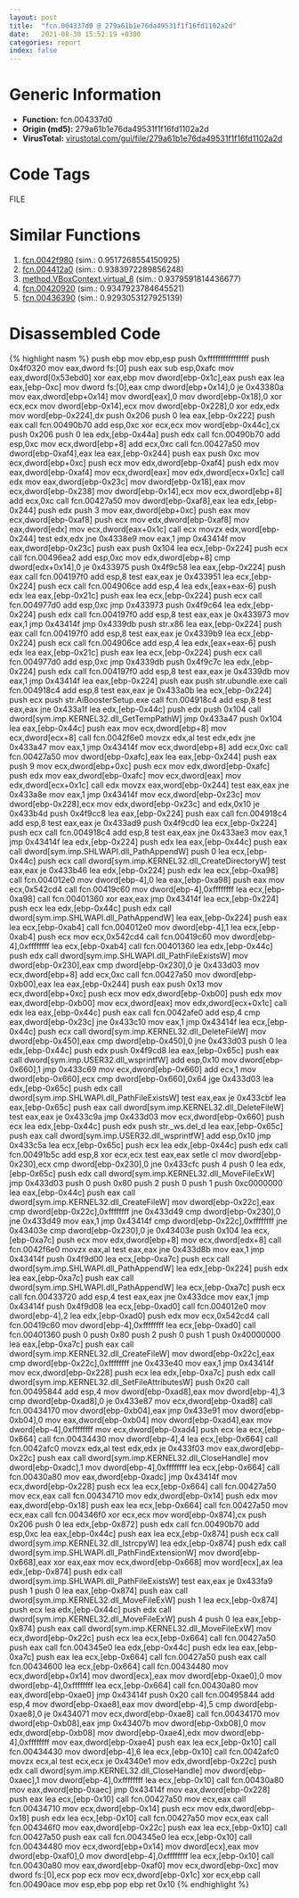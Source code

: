```yaml
---
layout: post
title:  "fcn.004337d0 @ 279a61b1e76da49531f1f16fd1102a2d"
date:   2021-08-30 15:52:19 +0300
categories: report
index: false
---
```


# Generic Information
- **Function:** fcn.004337d0
- **Origin (md5):** 279a61b1e76da49531f1f16fd1102a2d
- **VirusTotal:** [virustotal.com/gui/file/279a61b1e76da49531f1f16fd1102a2d][virustotal_ref]

# Code Tags
<span class="tag" id="FILE">FILE</span>


# Similar Functions

1. [fcn.0042f980][similar_1_ref] (sim.: 0.9517268554150925)
2. [fcn.004412a0][similar_2_ref] (sim.: 0.9383972289856248)
3. [method.VBoxContext.virtual\_8][similar_3_ref] (sim.: 0.9379591814436677)
4. [fcn.00420920][similar_4_ref] (sim.: 0.9347923784645521)
5. [fcn.00436390][similar_5_ref] (sim.: 0.9293053127925139)


# Disassembled Code

{% highlight nasm %}
push ebp
mov ebp,esp
push 0xffffffffffffffff
push 0x4f0320
mov eax,dword fs:[0]
push eax
sub esp,0xafc
mov eax,dword[0x53ebd0]
xor eax,ebp
mov dword[ebp-0x1c],eax
push eax
lea eax,[ebp-0xc]
mov dword fs:[0],eax
cmp dword[ebp+0x14],0
je 0x43380a
mov eax,dword[ebp+0x14]
mov dword[eax],0
mov dword[ebp-0x18],0
xor ecx,ecx
mov dword[ebp-0x14],ecx
mov dword[ebp-0x228],0
xor edx,edx
mov word[ebp-0x224],dx
push 0x206
push 0
lea eax,[ebp-0x222]
push eax
call fcn.00490b70
add esp,0xc
xor ecx,ecx
mov word[ebp-0x44c],cx
push 0x206
push 0
lea edx,[ebp-0x44a]
push edx
call fcn.00490b70
add esp,0xc
mov ecx,dword[ebp+8]
add ecx,0xc
call fcn.00427a50
mov dword[ebp-0xaf4],eax
lea eax,[ebp-0x244]
push eax
push 0xc
mov ecx,dword[ebp+0xc]
push ecx
mov edx,dword[ebp-0xaf4]
push edx
mov eax,dword[ebp-0xaf4]
mov ecx,dword[eax]
mov edx,dword[ecx+0x1c]
call edx
mov eax,dword[ebp-0x23c]
mov dword[ebp-0x18],eax
mov ecx,dword[ebp-0x238]
mov dword[ebp-0x14],ecx
mov ecx,dword[ebp+8]
add ecx,0xc
call fcn.00427a50
mov dword[ebp-0xaf8],eax
lea edx,[ebp-0x244]
push edx
push 3
mov eax,dword[ebp+0xc]
push eax
mov ecx,dword[ebp-0xaf8]
push ecx
mov edx,dword[ebp-0xaf8]
mov eax,dword[edx]
mov ecx,dword[eax+0x1c]
call ecx
movzx edx,word[ebp-0x244]
test edx,edx
jne 0x4338e9
mov eax,1
jmp 0x43414f
mov eax,dword[ebp-0x23c]
push eax
push 0x104
lea ecx,[ebp-0x224]
push ecx
call fcn.00496ea2
add esp,0xc
mov edx,dword[ebp+8]
cmp dword[edx+0x14],0
je 0x433975
push 0x4f9c58
lea eax,[ebp-0x224]
push eax
call fcn.004197f0
add esp,8
test eax,eax
je 0x433951
lea ecx,[ebp-0x224]
push ecx
call fcn.004906ce
add esp,4
lea edx,[eax+eax-6]
push edx
lea eax,[ebp-0x21c]
push eax
lea ecx,[ebp-0x224]
push ecx
call fcn.004977d0
add esp,0xc
jmp 0x433973
push 0x4f9c64
lea edx,[ebp-0x224]
push edx
call fcn.004197f0
add esp,8
test eax,eax
je 0x433973
mov eax,1
jmp 0x43414f
jmp 0x4339db
push str.x86
lea eax,[ebp-0x224]
push eax
call fcn.004197f0
add esp,8
test eax,eax
je 0x4339b9
lea ecx,[ebp-0x224]
push ecx
call fcn.004906ce
add esp,4
lea edx,[eax+eax-6]
push edx
lea eax,[ebp-0x21c]
push eax
lea ecx,[ebp-0x224]
push ecx
call fcn.004977d0
add esp,0xc
jmp 0x4339db
push 0x4f9c7c
lea edx,[ebp-0x224]
push edx
call fcn.004197f0
add esp,8
test eax,eax
je 0x4339db
mov eax,1
jmp 0x43414f
lea eax,[ebp-0x224]
push eax
push str.ubundle.exe
call fcn.004918c4
add esp,8
test eax,eax
je 0x433a0b
lea ecx,[ebp-0x224]
push ecx
push str.AiBoosterSetup.exe
call fcn.004918c4
add esp,8
test eax,eax
jne 0x433a1f
lea edx,[ebp-0x44c]
push edx
push 0x104
call dword[sym.imp.KERNEL32.dll_GetTempPathW]
jmp 0x433a47
push 0x104
lea eax,[ebp-0x44c]
push eax
mov ecx,dword[ebp+8]
mov ecx,dword[ecx+8]
call fcn.0042f6e0
movzx edx,al
test edx,edx
jne 0x433a47
mov eax,1
jmp 0x43414f
mov ecx,dword[ebp+8]
add ecx,0xc
call fcn.00427a50
mov dword[ebp-0xafc],eax
lea eax,[ebp-0x244]
push eax
push 9
mov ecx,dword[ebp+0xc]
push ecx
mov edx,dword[ebp-0xafc]
push edx
mov eax,dword[ebp-0xafc]
mov ecx,dword[eax]
mov edx,dword[ecx+0x1c]
call edx
movzx eax,word[ebp-0x244]
test eax,eax
jne 0x433a8e
mov eax,1
jmp 0x43414f
mov ecx,dword[ebp-0x23c]
mov dword[ebp-0x228],ecx
mov edx,dword[ebp-0x23c]
and edx,0x10
je 0x433b4d
push 0x4f9cc8
lea eax,[ebp-0x224]
push eax
call fcn.004918c4
add esp,8
test eax,eax
je 0x433ad9
push 0x4f9cd0
lea ecx,[ebp-0x224]
push ecx
call fcn.004918c4
add esp,8
test eax,eax
jne 0x433ae3
mov eax,1
jmp 0x43414f
lea edx,[ebp-0x224]
push edx
lea eax,[ebp-0x44c]
push eax
call dword[sym.imp.SHLWAPI.dll_PathAppendW]
push 0
lea ecx,[ebp-0x44c]
push ecx
call dword[sym.imp.KERNEL32.dll_CreateDirectoryW]
test eax,eax
je 0x433b46
lea edx,[ebp-0x224]
push edx
lea ecx,[ebp-0xa98]
call fcn.004012e0
mov dword[ebp-4],0
lea eax,[ebp-0xa98]
push eax
mov ecx,0x542cd4
call fcn.00419c60
mov dword[ebp-4],0xffffffff
lea ecx,[ebp-0xa98]
call fcn.00401360
xor eax,eax
jmp 0x43414f
lea ecx,[ebp-0x224]
push ecx
lea edx,[ebp-0x44c]
push edx
call dword[sym.imp.SHLWAPI.dll_PathAppendW]
lea eax,[ebp-0x224]
push eax
lea ecx,[ebp-0xab4]
call fcn.004012e0
mov dword[ebp-4],1
lea ecx,[ebp-0xab4]
push ecx
mov ecx,0x542cd4
call fcn.00419c60
mov dword[ebp-4],0xffffffff
lea ecx,[ebp-0xab4]
call fcn.00401360
lea edx,[ebp-0x44c]
push edx
call dword[sym.imp.SHLWAPI.dll_PathFileExistsW]
mov dword[ebp-0x230],eax
cmp dword[ebp-0x230],0
je 0x433d03
mov ecx,dword[ebp+8]
add ecx,0xc
call fcn.00427a50
mov dword[ebp-0xb00],eax
lea eax,[ebp-0x244]
push eax
push 0x13
mov ecx,dword[ebp+0xc]
push ecx
mov edx,dword[ebp-0xb00]
push edx
mov eax,dword[ebp-0xb00]
mov ecx,dword[eax]
mov edx,dword[ecx+0x1c]
call edx
lea eax,[ebp-0x44c]
push eax
call fcn.0042afe0
add esp,4
cmp eax,dword[ebp-0x23c]
jne 0x433c10
mov eax,1
jmp 0x43414f
lea ecx,[ebp-0x44c]
push ecx
call dword[sym.imp.KERNEL32.dll_DeleteFileW]
mov dword[ebp-0x450],eax
cmp dword[ebp-0x450],0
jne 0x433d03
push 0
lea edx,[ebp-0x44c]
push edx
push 0x4f9cd8
lea eax,[ebp-0x65c]
push eax
call dword[sym.imp.USER32.dll_wsprintfW]
add esp,0x10
mov dword[ebp-0x660],1
jmp 0x433c69
mov ecx,dword[ebp-0x660]
add ecx,1
mov dword[ebp-0x660],ecx
cmp dword[ebp-0x660],0x64
jge 0x433d03
lea edx,[ebp-0x65c]
push edx
call dword[sym.imp.SHLWAPI.dll_PathFileExistsW]
test eax,eax
je 0x433cbf
lea eax,[ebp-0x65c]
push eax
call dword[sym.imp.KERNEL32.dll_DeleteFileW]
test eax,eax
je 0x433c9a
jmp 0x433d03
mov ecx,dword[ebp-0x660]
push ecx
lea edx,[ebp-0x44c]
push edx
push str._ws.del_d
lea eax,[ebp-0x65c]
push eax
call dword[sym.imp.USER32.dll_wsprintfW]
add esp,0x10
jmp 0x433c5a
lea ecx,[ebp-0x65c]
push ecx
lea edx,[ebp-0x44c]
push edx
call fcn.00491b5c
add esp,8
xor ecx,ecx
test eax,eax
setle cl
mov dword[ebp-0x230],ecx
cmp dword[ebp-0x230],0
jne 0x433cfc
push 4
push 0
lea edx,[ebp-0x65c]
push edx
call dword[sym.imp.KERNEL32.dll_MoveFileExW]
jmp 0x433d03
push 0
push 0x80
push 2
push 0
push 1
push 0xc0000000
lea eax,[ebp-0x44c]
push eax
call dword[sym.imp.KERNEL32.dll_CreateFileW]
mov dword[ebp-0x22c],eax
cmp dword[ebp-0x22c],0xffffffff
jne 0x433d49
cmp dword[ebp-0x230],0
jne 0x433d49
mov eax,1
jmp 0x43414f
cmp dword[ebp-0x22c],0xffffffff
jne 0x43403e
cmp dword[ebp-0x230],0
je 0x43403e
push 0x104
lea ecx,[ebp-0xa7c]
push ecx
mov edx,dword[ebp+8]
mov ecx,dword[edx+8]
call fcn.0042f6e0
movzx eax,al
test eax,eax
jne 0x433d8b
mov eax,1
jmp 0x43414f
push 0x4f9d00
lea ecx,[ebp-0xa7c]
push ecx
call dword[sym.imp.SHLWAPI.dll_PathAppendW]
lea edx,[ebp-0x224]
push edx
lea eax,[ebp-0xa7c]
push eax
call dword[sym.imp.SHLWAPI.dll_PathAppendW]
lea ecx,[ebp-0xa7c]
push ecx
call fcn.00433720
add esp,4
test eax,eax
jne 0x433dce
mov eax,1
jmp 0x43414f
push 0x4f9d08
lea ecx,[ebp-0xad0]
call fcn.004012e0
mov dword[ebp-4],2
lea edx,[ebp-0xad0]
push edx
mov ecx,0x542cd4
call fcn.00419c60
mov dword[ebp-4],0xffffffff
lea ecx,[ebp-0xad0]
call fcn.00401360
push 0
push 0x80
push 2
push 0
push 1
push 0x40000000
lea eax,[ebp-0xa7c]
push eax
call dword[sym.imp.KERNEL32.dll_CreateFileW]
mov dword[ebp-0x22c],eax
cmp dword[ebp-0x22c],0xffffffff
jne 0x433e40
mov eax,1
jmp 0x43414f
mov ecx,dword[ebp-0x228]
push ecx
lea edx,[ebp-0xa7c]
push edx
call dword[sym.imp.KERNEL32.dll_SetFileAttributesW]
push 0x20
call fcn.00495844
add esp,4
mov dword[ebp-0xad8],eax
mov dword[ebp-4],3
cmp dword[ebp-0xad8],0
je 0x433e87
mov ecx,dword[ebp-0xad8]
call fcn.00434170
mov dword[ebp-0xb04],eax
jmp 0x433e91
mov dword[ebp-0xb04],0
mov eax,dword[ebp-0xb04]
mov dword[ebp-0xad4],eax
mov dword[ebp-4],0xffffffff
mov ecx,dword[ebp-0xad4]
push ecx
lea ecx,[ebp-0x664]
call fcn.00434430
mov dword[ebp-4],4
lea ecx,[ebp-0x664]
call fcn.0042afc0
movzx edx,al
test edx,edx
je 0x433f03
mov eax,dword[ebp-0x22c]
push eax
call dword[sym.imp.KERNEL32.dll_CloseHandle]
mov dword[ebp-0xadc],1
mov dword[ebp-4],0xffffffff
lea ecx,[ebp-0x664]
call fcn.00430a80
mov eax,dword[ebp-0xadc]
jmp 0x43414f
mov ecx,dword[ebp-0x228]
push ecx
lea ecx,[ebp-0x664]
call fcn.00427a50
mov ecx,eax
call fcn.00434710
mov edx,dword[ebp-0x14]
push edx
mov eax,dword[ebp-0x18]
push eax
lea ecx,[ebp-0x664]
call fcn.00427a50
mov ecx,eax
call fcn.004346f0
xor ecx,ecx
mov word[ebp-0x874],cx
push 0x206
push 0
lea edx,[ebp-0x872]
push edx
call fcn.00490b70
add esp,0xc
lea eax,[ebp-0x44c]
push eax
lea ecx,[ebp-0x874]
push ecx
call dword[sym.imp.KERNEL32.dll_lstrcpyW]
lea edx,[ebp-0x874]
push edx
call dword[sym.imp.SHLWAPI.dll_PathFindExtensionW]
mov dword[ebp-0x668],eax
xor eax,eax
mov ecx,dword[ebp-0x668]
mov word[ecx],ax
lea edx,[ebp-0x874]
push edx
call dword[sym.imp.SHLWAPI.dll_PathFileExistsW]
test eax,eax
je 0x433fa9
push 1
push 0
lea eax,[ebp-0x874]
push eax
call dword[sym.imp.KERNEL32.dll_MoveFileExW]
push 1
lea ecx,[ebp-0x874]
push ecx
lea edx,[ebp-0x44c]
push edx
call dword[sym.imp.KERNEL32.dll_MoveFileExW]
push 4
push 0
lea eax,[ebp-0x874]
push eax
call dword[sym.imp.KERNEL32.dll_MoveFileExW]
mov ecx,dword[ebp-0x22c]
push ecx
lea ecx,[ebp-0x664]
call fcn.00427a50
push eax
call fcn.004345e0
lea edx,[ebp-0x44c]
push edx
lea eax,[ebp-0xa7c]
push eax
lea ecx,[ebp-0x664]
call fcn.00427a50
push eax
call fcn.00434600
lea ecx,[ebp-0x664]
call fcn.00434480
mov ecx,dword[ebp+0x14]
mov dword[ecx],eax
mov dword[ebp-0xae0],0
mov dword[ebp-4],0xffffffff
lea ecx,[ebp-0x664]
call fcn.00430a80
mov eax,dword[ebp-0xae0]
jmp 0x43414f
push 0x20
call fcn.00495844
add esp,4
mov dword[ebp-0xae8],eax
mov dword[ebp-4],5
cmp dword[ebp-0xae8],0
je 0x434071
mov ecx,dword[ebp-0xae8]
call fcn.00434170
mov dword[ebp-0xb08],eax
jmp 0x43407b
mov dword[ebp-0xb08],0
mov edx,dword[ebp-0xb08]
mov dword[ebp-0xae4],edx
mov dword[ebp-4],0xffffffff
mov eax,dword[ebp-0xae4]
push eax
lea ecx,[ebp-0x10]
call fcn.00434430
mov dword[ebp-4],6
lea ecx,[ebp-0x10]
call fcn.0042afc0
movzx ecx,al
test ecx,ecx
je 0x4340e1
mov edx,dword[ebp-0x22c]
push edx
call dword[sym.imp.KERNEL32.dll_CloseHandle]
mov dword[ebp-0xaec],1
mov dword[ebp-4],0xffffffff
lea ecx,[ebp-0x10]
call fcn.00430a80
mov eax,dword[ebp-0xaec]
jmp 0x43414f
mov eax,dword[ebp-0x228]
push eax
lea ecx,[ebp-0x10]
call fcn.00427a50
mov ecx,eax
call fcn.00434710
mov ecx,dword[ebp-0x14]
push ecx
mov edx,dword[ebp-0x18]
push edx
lea ecx,[ebp-0x10]
call fcn.00427a50
mov ecx,eax
call fcn.004346f0
mov eax,dword[ebp-0x22c]
push eax
lea ecx,[ebp-0x10]
call fcn.00427a50
push eax
call fcn.004345e0
lea ecx,[ebp-0x10]
call fcn.00434480
mov ecx,dword[ebp+0x14]
mov dword[ecx],eax
mov dword[ebp-0xaf0],0
mov dword[ebp-4],0xffffffff
lea ecx,[ebp-0x10]
call fcn.00430a80
mov eax,dword[ebp-0xaf0]
mov ecx,dword[ebp-0xc]
mov dword fs:[0],ecx
pop ecx
mov ecx,dword[ebp-0x1c]
xor ecx,ebp
call fcn.00490ace
mov esp,ebp
pop ebp
ret 0x10
{% endhighlight %}


[similar_1_ref]: /report/fcn.0042f980@279a61b1e76da49531f1f16fd1102a2d
[similar_2_ref]: /report/fcn.004412a0@c60344b51fa39a329b92557d24ff7670
[similar_3_ref]: /report/method.VBoxContext.virtual_8@a0ac129ff3ea4c0dfa9529c259a9502c
[similar_4_ref]: /report/fcn.00420920@c60344b51fa39a329b92557d24ff7670
[similar_5_ref]: /report/fcn.00436390@c60344b51fa39a329b92557d24ff7670
[virustotal_ref]: https://www.virustotal.com/gui/file/279a61b1e76da49531f1f16fd1102a2d